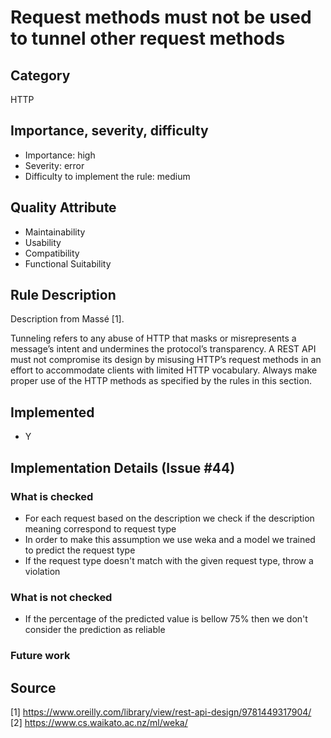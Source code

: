 # Request methods must not be used to tunnel other request methods

## Category

HTTP

## Importance, severity, difficulty

* Importance: high
* Severity: error
* Difficulty to implement the rule: medium

## Quality Attribute

* Maintainability
* Usability
* Compatibility
* Functional Suitability

## Rule Description

Description from Massé [1].

Tunneling refers to any abuse of HTTP that masks or misrepresents a message’s intent
and undermines the protocol’s transparency. A REST API must not compromise its
design by misusing HTTP’s request methods in an effort to accommodate clients with
limited HTTP vocabulary. Always make proper use of the HTTP methods as specified
by the rules in this section.

## Implemented

* Y

## Implementation Details (Issue #44)

### What is checked
* For each request based on the description we check if the description meaning correspond to request type
* In order to make this assumption we use weka and a model we trained to predict the request type
* If the request type doesn't match with the given request type, throw a violation

### What is not checked

* If the percentage of the predicted value is bellow 75% then we don't consider the prediction as reliable

### Future work


## Source

[1] https://www.oreilly.com/library/view/rest-api-design/9781449317904/
[2] https://www.cs.waikato.ac.nz/ml/weka/